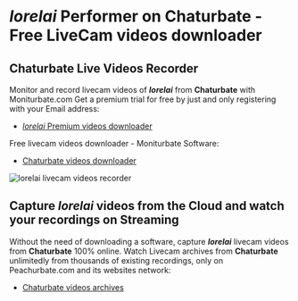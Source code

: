 # _lorelai_ Performer on Chaturbate - Free LiveCam videos downloader

## Chaturbate Live Videos Recorder

Monitor and record livecam videos of **_lorelai_** from **Chaturbate** with Moniturbate.com
Get a premium trial for free by just and only registering with your Email address:
* [_lorelai_ Premium videos downloader](https://moniturbate.com/request-demo-licence-key.html)

Free livecam videos downloader - Moniturbate Software:
* [Chaturbate videos downloader](https://moniturbate.com/moniturbate-download-software.html)

![_lorelai_ livecam videos recorder](https://peachurnet.com/templates/moniturbate-software.png)


## Capture _lorelai_ videos from the Cloud and watch your recordings on Streaming

Without the need of downloading a software, capture **_lorelai_** livecam videos from **Chaturbate** 100% online.
Watch Livecam archives from **Chaturbate** unlimitedly from thousands of existing recordings, only on Peachurbate.com and its websites network:
* [Chaturbate videos archives](https://peachurnet.com/)